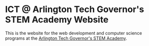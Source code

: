 # ICT @ Arlington Tech Governor's STEM Academy Website

This is the website for the web development and computer science programs at
the [Arlington Tech Governor's STEM Academy](https://arlingtontech.apsva.us/).
